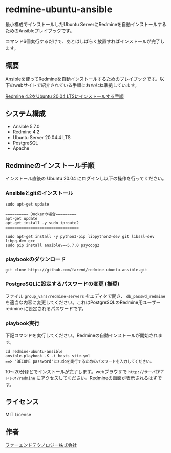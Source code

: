 # redmine-ubuntu-ansible


最小構成でインストールしたUbuntu ServerにRedmineを自動インストールするためのAnsibleプレイブックです。

コマンド6個実行するだけで、あとはしばらく放置すればインストールが完了します。


## 概要

Ansibleを使ってRedmineを自動インストールするためのプレイブックです。以下のwebサイトで紹介されている手順におおむね準拠しています。

[Redmine 4.2をUbuntu 20.04 LTSにインストールする手順](https://blog.redmine.jp/articles/4_2/install/ubuntu/)


## システム構成

* Ansible 5.7.0
* Redmine 4.2
* Ubuntu Server 20.04.4 LTS
* PostgreSQL
* Apache


## Redmineのインストール手順

インストール直後の Ubuntu 20.04 にログインし以下の操作を行ってください。


### Ansibleとgitのインストール

```
sudo apt-get update

========== Dockerの場合=========
apt-get update
apt-get install -y sudo iproute2
================================

sudo apt-get install -y python3-pip libpython2-dev git libssl-dev libpq-dev gcc
sudo pip install ansible\==5.7.0 psycopg2
```

### playbookのダウンロード

```
git clone https://github.com/farend/redmine-ubuntu-ansible.git
```

### PostgreSQLに設定するパスワードの変更 (推奨)

ファイル `group_vars/redmine-servers` をエディタで開き、 `db_passwd_redmine` を適当な内容に変更してください。これはPostgreSQLのRedmine用ユーザー redmine に設定されるパスワードです。

### playbook実行

下記コマンドを実行してください。Redmineの自動インストールが開始されます。

```
cd redmine-ubuntu-ansible
ansible-playbook -K -i hosts site.yml
==> "BECOME password"にsudoを実行するためのパスワードを入力してください。
```

10〜20分ほどでインストールが完了します。webブラウザで `http://サーバIPアドレス/redmine` にアクセスしてください。Redmineの画面が表示されるはずです。


## ライセンス

MIT License


## 作者

[ファーエンドテクノロジー株式会社](http://www.farend.co.jp/)
